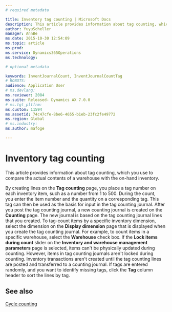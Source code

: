 ```yaml
---
# required metadata

title: Inventory tag counting | Microsoft Docs
description: This article provides information about tag counting, which you use to compare the actual contents of a warehouse with the on-hand inventory. 
author: YuyuScheller
manager: AnnBe
ms.date: 2015-10-30 12:54:09
ms.topic: article
ms.prod: 
ms.service: Dynamics365Operations
ms.technology: 

# optional metadata

keywords: InventJournalCount, InventJournalCountTag
# ROBOTS: 
audience: Application User
# ms.devlang: 
ms.reviewer: 2084
ms.suite: Released- Dynamics AX 7.0.0
# ms.tgt_pltfrm: 
ms.custom: 11594
ms.assetid: 74c47cfe-8be6-4655-b1eb-23fc2fe49772
ms.region: Global
# ms.industry: 
ms.author: mafoge

---
```


# Inventory tag counting

This article provides information about tag counting, which you use to compare the actual contents of a warehouse with the on-hand inventory. 

By creating lines on the **Tag counting** page, you place a tag number on each inventory item, such as a number from 1 to 500. During the count, you enter the item number and the quantity on a corresponding tag. This tag can then be used as the basis for input in the tag counting journal. After you post the tag counting journal, a new counting journal is created on the **Counting** page. The new journal is based on the tag counting journal lines that you created. To tag-count items by a specific inventory dimension, select the dimension on the **Display dimension** page that is displayed when you create the tag counting journal. For example, to count items in a specific warehouse, select the **Warehouse** check box. If the **Lock items during count** slider on the **Inventory and warehouse management parameters** page is selected, items can't be physically updated during counting. However, items in tag counting journals aren't locked during counting. Inventory transactions aren't created until the tag counting lines are posted and transferred to a counting journal. If tags are entered randomly, and you want to identify missing tags, click the **Tag** column header to sort the lines by tag.

See also
--------

[Cycle counting](https://docs.microsoft.com/en-us/dynamics365/operations/manufacturing/warehouse-management/cycle-counting)

